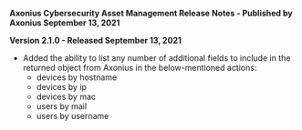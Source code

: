**Axonius Cybersecurity Asset Management Release Notes - Published by Axonius September 13, 2021**


**Version 2.1.0 - Released September 13, 2021**

* Added the ability to list any number of additional fields to include in the returned object from Axonius in the below-mentioned actions:
	+ devices by hostname
	+ devices by ip
	+ devices by mac
	+ users by mail
	+ users by username
